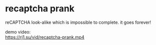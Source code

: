# recaptcha prank

reCAPTCHA look-alike which is impossible to complete. it goes forever!

demo video:  
https://rj1.su/vid/recaptcha-prank.mp4
